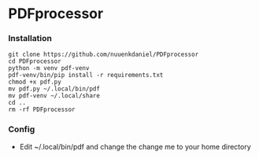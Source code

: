 # PDFprocessor
### Installation ###
```
git clone https://github.com/nuuenkdaniel/PDFprocessor
cd PDFprocessor
python -m venv pdf-venv
pdf-venv/bin/pip install -r requirements.txt
chmod +x pdf.py
mv pdf.py ~/.local/bin/pdf
mv pdf-venv ~/.local/share
cd ..
rm -rf PDFprocessor
```

### Config ###
* Edit ~/.local/bin/pdf and change the change me to your home directory
